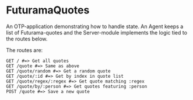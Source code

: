 # FuturamaQuotes

An OTP-application demonstrating how to handle state.
An Agent keeps a list of Futurama-quotes and the Server-module implements the logic tied to the routes below.

The routes are:

    GET / #=> Get all quotes
    GET /quote #=> Same as above
    GET /quote/random #=> Get a random quote
    GET /quote/:id #=> Get by index in quote list
    GET /quote/regex/:regex #=> Get quote matching :regex
    GET /quote/by/:person #=> Get quotes featuring :person
    POST /quote #=> Save a new quote
